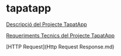 # tapatapp


[Descripció del Projecte TapatApp](descTapatApp.md)

[Requeriments Tecnics del Projecte TapatApp](RequerimentsTecnics.md)

[HTTP Request](Http Request Response.md)
